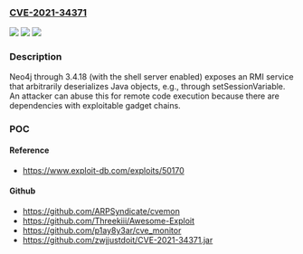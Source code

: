 ### [CVE-2021-34371](https://cve.mitre.org/cgi-bin/cvename.cgi?name=CVE-2021-34371)
![](https://img.shields.io/static/v1?label=Product&message=n%2Fa&color=blue)
![](https://img.shields.io/static/v1?label=Version&message=n%2Fa&color=blue)
![](https://img.shields.io/static/v1?label=Vulnerability&message=n%2Fa&color=brighgreen)

### Description

Neo4j through 3.4.18 (with the shell server enabled) exposes an RMI service that arbitrarily deserializes Java objects, e.g., through setSessionVariable. An attacker can abuse this for remote code execution because there are dependencies with exploitable gadget chains.

### POC

#### Reference
- https://www.exploit-db.com/exploits/50170

#### Github
- https://github.com/ARPSyndicate/cvemon
- https://github.com/Threekiii/Awesome-Exploit
- https://github.com/p1ay8y3ar/cve_monitor
- https://github.com/zwjjustdoit/CVE-2021-34371.jar


